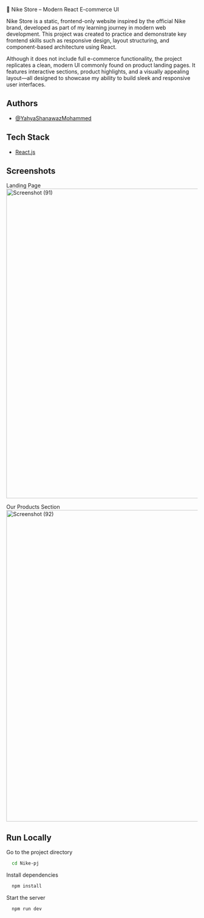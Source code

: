 👟 Nike Store – Modern React E-commerce UI

Nike Store is a static, frontend-only website inspired by the official Nike brand, developed as part of my learning journey in modern web development. This project was created to practice and demonstrate key frontend skills such as responsive design, layout structuring, and component-based architecture using React.

Although it does not include full e-commerce functionality, the project replicates a clean, modern UI commonly found on product landing pages. It features interactive sections, product highlights, and a visually appealing layout—all designed to showcase my ability to build sleek and responsive user interfaces.
## Authors

- [@YahyaShanawazMohammed](https://github.com/shaan-77)

## Tech Stack
* [React.js](https://react.dev/)


## Screenshots
Landing Page
<img width="1901" height="816" alt="Screenshot (91)" src="https://github.com/user-attachments/assets/68c92dd1-41cb-4a40-a667-810a6523f670" />

Our Products Section
<img width="1879" height="821" alt="Screenshot (92)" src="https://github.com/user-attachments/assets/1333fd95-7655-46b7-8f70-dc903748b0a3" />


## Run Locally

Go to the project directory

```bash
  cd Nike-pj
```

Install dependencies

```bash
  npm install
```

Start the server

```bash
  npm run dev
```

